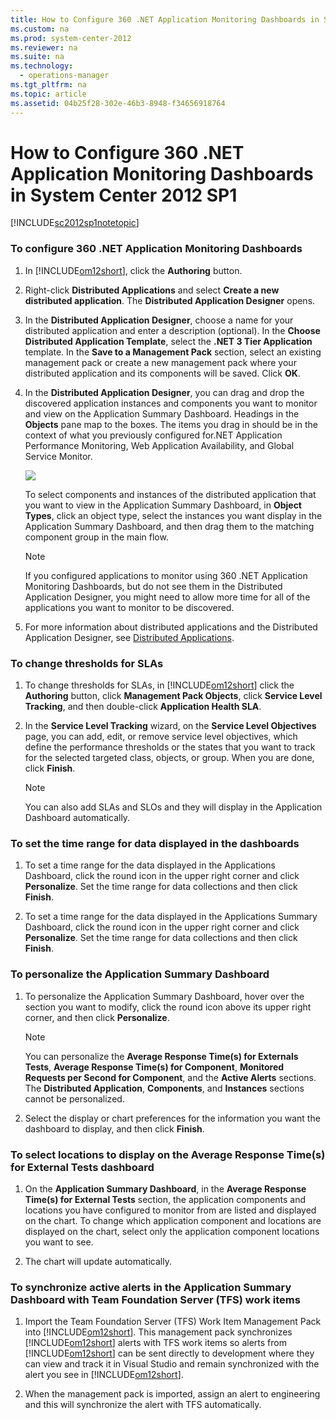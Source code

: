 ```yaml
---
title: How to Configure 360 .NET Application Monitoring Dashboards in System Center 2012 SP1
ms.custom: na
ms.prod: system-center-2012
ms.reviewer: na
ms.suite: na
ms.technology: 
  - operations-manager
ms.tgt_pltfrm: na
ms.topic: article
ms.assetid: 04b25f28-302e-46b3-8948-f34656918764
---
```

# How to Configure 360 .NET Application Monitoring Dashboards in System Center 2012 SP1
[!INCLUDE[sc2012sp1notetopic](./Token/sc2012sp1notetopic_md.md)]

### To configure 360 .NET Application Monitoring Dashboards

1.  In [!INCLUDE[om12short](./Token/om12short_md.md)], click the **Authoring** button.

2.  Right\-click **Distributed Applications** and select **Create a new distributed application**. The **Distributed Application Designer** opens.

3.  In the **Distributed Application Designer**, choose a name for your distributed application and enter a description \(optional\). In the **Choose Distributed Application Template**, select the **.NET 3 Tier Application** template. In the **Save to a Management Pack** section, select an existing management pack or create a new management pack where your distributed application and its components will be saved. Click **OK**.

4.  In the **Distributed Application Designer**, you can drag and drop the discovered application instances and components you want to monitor and view on the Application Summary Dashboard. Headings in the **Objects** pane map to the boxes. The items you drag in should be in the context of what you previously configured for.NET Application Performance Monitoring, Web Application Availability, and Global Service Monitor.

    ![](/Image/360Dash_DistributedAppDesigner.jpg)

    To select components and instances of the distributed application that you want to view in the Application Summary Dashboard, in **Object Types**, click an object type, select the instances you want display in the Application Summary Dashboard, and then drag them to the matching component group in the main flow.

    > [!NOTE]
    > If you configured applications to monitor using 360 .NET Application Monitoring Dashboards, but do not see them in the Distributed Application Designer, you might need to allow more time for all of the applications you want to monitor to be discovered.

5.  For more information about distributed applications and the Distributed Application Designer, see [Distributed Applications](./Distributed-Applications.md).

### To change thresholds for SLAs

1.  To change thresholds for SLAs, in [!INCLUDE[om12short](./Token/om12short_md.md)] click the **Authoring** button, click **Management Pack Objects**, click **Service Level Tracking**, and then double\-click **Application Health SLA**.

2.  In the **Service Level Tracking** wizard, on the **Service Level Objectives** page, you can add, edit, or remove service level objectives, which define the performance thresholds or the states that you want to track for the selected targeted class, objects, or group. When you are done, click **Finish**.

    > [!NOTE]
    > You can also add SLAs and SLOs and they will display in the Application Dashboard automatically.

### To set the time range for data displayed in the dashboards

1.  To set a time range for the data displayed in the Applications Dashboard, click the round icon in the upper right corner and click **Personalize**. Set the time range for data collections and then click **Finish**.

2.  To set a time range for the data displayed in the Applications Summary Dashboard, click the round icon in the upper right corner and click **Personalize**. Set the time range for data collections and then click **Finish**.

### To personalize the Application Summary Dashboard

1.  To personalize the Application Summary Dashboard, hover over the section you want to modify, click the round icon above its upper right corner, and then click **Personalize**.

    > [!NOTE]
    > You can personalize the **Average Response Time\(s\) for Externals Tests**, **Average Response Time\(s\) for Component**, **Monitored Requests per Second for Component**, and the **Active Alerts** sections. The **Distributed Application**, **Components**, and **Instances** sections cannot be personalized.

2.  Select the display or chart preferences for the information you want the dashboard to display, and then click **Finish**.

### To select locations to display on the Average Response Time\(s\) for External Tests dashboard

1.  On the **Application Summary Dashboard**, in the **Average Response Time\(s\) for External Tests** section, the application components and locations you have configured to monitor from are listed and displayed on the chart. To change which application component and locations are displayed on the chart, select only the application component locations you want to see.

2.  The chart will update automatically.

### To synchronize active alerts in the Application Summary Dashboard with Team Foundation Server \(TFS\) work items

1.  Import the Team Foundation Server \(TFS\) Work Item Management Pack into [!INCLUDE[om12short](./Token/om12short_md.md)]. This management pack synchronizes [!INCLUDE[om12short](./Token/om12short_md.md)] alerts with TFS work items so alerts from [!INCLUDE[om12short](./Token/om12short_md.md)] can be sent directly to development where they can view and track it in Visual Studio and remain synchronized with the alert you see in [!INCLUDE[om12short](./Token/om12short_md.md)].

2.  When the management pack is imported, assign an alert to engineering and this will synchronize the alert with TFS automatically.


